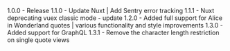1.0.0 - Release
1.1.0 - Update Nuxt | Add Sentry error tracking
1.1.1 - Nuxt deprecating vuex classic mode - update
1.2.0 - Added full support for Alice in Wonderland quotes | various functionality and style improvements
1.3.0 - Added support for GraphQL
1.3.1 - Remove the character length restriction on single quote views
